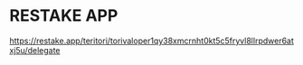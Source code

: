 
# RESTAKE APP

https://restake.app/teritori/torivaloper1qy38xmcrnht0kt5c5fryvl8llrpdwer6atxj5u/delegate
